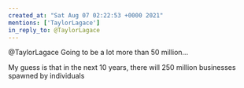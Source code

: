 ```yaml
---
created_at: "Sat Aug 07 02:22:53 +0000 2021"
mentions: ['TaylorLagace']
in_reply_to: @TaylorLagace
---
```


@TaylorLagace Going to be a lot more than 50 million...

My guess is that in the next 10 years, there will 250 million businesses spawned by individuals